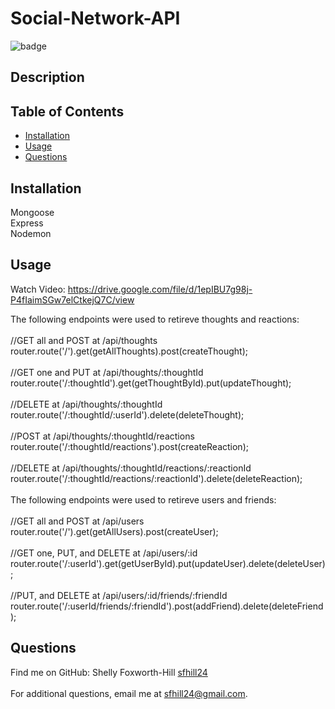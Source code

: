 # Social-Network-API

![badge](https://img.shields.io/badge/License-None-blue.svg)<br />

## Description

## Table of Contents

- [Installation](#installation)
- [Usage](#usage)
- [Questions](#questions)

## Installation

Mongoose <br/>
Express <br/>
Nodemon <br/>

## Usage

Watch Video: https://drive.google.com/file/d/1epIBU7g98j-P4fIaimSGw7elCtkejQ7C/view

The following endpoints were used to retireve thoughts and reactions:</br>
</br>
//GET all and POST at /api/thoughts</br>
router.route('/').get(getAllThoughts).post(createThought);</br>
</br>
//GET one and PUT at /api/thoughts/:thoughtId</br>
router.route('/:thoughtId').get(getThoughtById).put(updateThought);</br>
</br>
//DELETE at /api/thoughts/:thoughtId</br>
router.route('/:thoughtId/:userId').delete(deleteThought);</br>
</br>
//POST at /api/thoughts/:thoughtId/reactions</br>
router.route('/:thoughtId/reactions').post(createReaction);</br>
</br>
//DELETE at /api/thoughts/:thoughtId/reactions/:reactionId</br>
router.route('/:thoughtId/reactions/:reactionId').delete(deleteReaction);</br>
</br>
The following endpoints were used to retireve users and friends:</br>
</br>
//GET all and POST at /api/users</br>
router.route('/').get(getAllUsers).post(createUser);</br>
</br>
//GET one, PUT, and DELETE at /api/users/:id</br>
router.route('/:userId').get(getUserById).put(updateUser).delete(deleteUser);</br>
</br>
//PUT, and DELETE at /api/users/:id/friends/:friendId</br>
router.route('/:userId/friends/:friendId').post(addFriend).delete(deleteFriend);</br>

## Questions

Find me on GitHub: Shelly Foxworth-Hill [sfhill24](https://github.com/sfhill24)<br />
</br>
For additional questions, email me at sfhill24@gmail.com.
